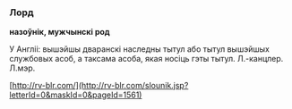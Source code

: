 ### Лорд
**назоўнік, мужчынскі род**

У Англіі: вышэйшы дваранскі наследны тытул або тытул вышэйшых службовых асоб, а таксама асоба, якая носіць гэты тытул. Л.-канцлер. Л.мэр.

<a rel="author">[http://rv-blr.com/](http://rv-blr.com/slounik.jsp?letterId=0&maskId=0&pageId=1561)</a>
